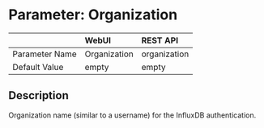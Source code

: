 # Parameter: Organization

|                   | WebUI               | REST API
|:---               |:---                 |:----
| Parameter Name    | Organization        | organization
| Default Value     | empty               | empty


## Description

Organization name (similar to a username) for the InfluxDB authentication.
